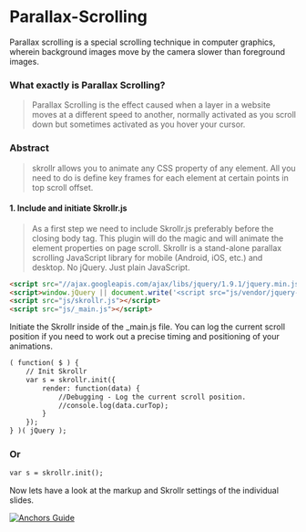 Parallax-Scrolling
==================
Parallax scrolling is a special scrolling technique in computer graphics, wherein background images move by the camera slower than foreground images.

### What exactly is Parallax Scrolling?
> Parallax Scrolling is the effect caused when a layer in a website moves at a different speed to another, normally activated as you scroll down but sometimes activated as you hover your cursor.

### Abstract
> skrollr allows you to animate any CSS property of any element. All you need to do is define key frames for each element at certain points in top scroll offset.

#### 1. Include and initiate Skrollr.js

> As a first step we need to include Skrollr.js  preferably before the closing body tag. This plugin will do the magic and will animate the element properties on page scroll. Skrollr is a stand-alone parallax scrolling JavaScript library for mobile (Android, iOS, etc.) and desktop. No jQuery. Just plain JavaScript.

```html
<script src="//ajax.googleapis.com/ajax/libs/jquery/1.9.1/jquery.min.js"></script>
<script>window.jQuery || document.write('<script src="js/vendor/jquery-1.9.1.min.js"><\/script>')</script>
<script src="js/skrollr.js"></script>
<script src="js/_main.js"></script>
```

Initiate the Skrollr inside of the _main.js file. You can log the current scroll position if you need to work out a precise timing and positioning of your animations.

```html
( function( $ ) {
    // Init Skrollr
    var s = skrollr.init({
        render: function(data) {
            //Debugging - Log the current scroll position.
            //console.log(data.curTop);
        }
    });
} )( jQuery );
```
### Or

```html
var s = skrollr.init();
```
Now lets have a look at the markup and Skrollr settings of the individual slides.

[![Anchors Guide](#)](#)